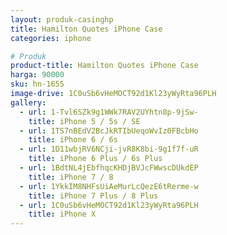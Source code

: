```yaml
---
layout: produk-casinghp
title: Hamilton Quotes iPhone Case
categories: iphone

# Produk
product-title: Hamilton Quotes iPhone Case
harga: 90000
sku: hn-1655
image-drive: 1C0uSb6vHeMOCT92d1Kl23yWyRta96PLH
gallery:
  - url: 1-Tvl6SZk9g1WWk7RAV2UYhtn8p-9jSw-
    title: iPhone 5 / 5s / SE
  - url: 1TS7nBEdV2BcJkRTIbUeqoWvIz0FBcbHo
    title: iPhone 6 / 6s
  - url: 1D11wbjRV6NCji-jvR8K8bi-9g1f7f-uR
    title: iPhone 6 Plus / 6s Plus
  - url: 1BdtNL4jEbfhqcKHDjBVJcFWwscDUkdEP
    title: iPhone 7 / 8
  - url: 1YkkIM8NHFsUiAeMurLcQezE6tRerme-w
    title: iPhone 7 Plus / 8 Plus
  - url: 1C0uSb6vHeMOCT92d1Kl23yWyRta96PLH
    title: iPhone X
---
```

